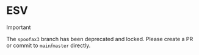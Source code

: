 # ESV

> [!IMPORTANT]
> The `spoofax3` branch has been deprecated and locked. Please create a PR or commit to `main`/`master` directly.
